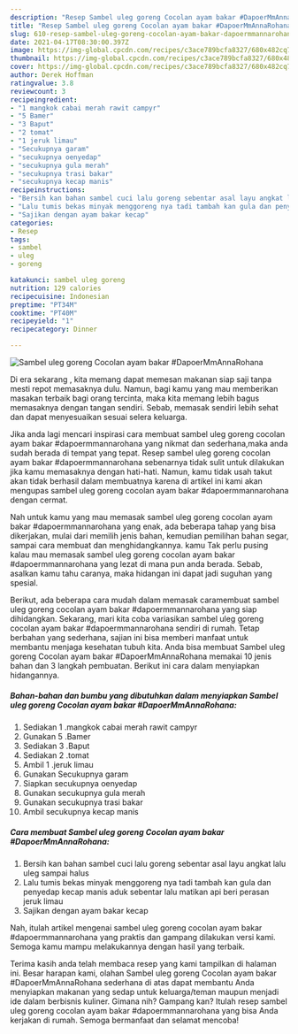```yaml
---
description: "Resep Sambel uleg goreng Cocolan ayam bakar #DapoerMmAnnaRohana yang nikmat Untuk Jualan"
title: "Resep Sambel uleg goreng Cocolan ayam bakar #DapoerMmAnnaRohana yang nikmat Untuk Jualan"
slug: 610-resep-sambel-uleg-goreng-cocolan-ayam-bakar-dapoermmannarohana-yang-nikmat-untuk-jualan
date: 2021-04-17T08:30:00.397Z
image: https://img-global.cpcdn.com/recipes/c3ace789bcfa8327/680x482cq70/sambel-uleg-goreng-cocolan-ayam-bakar-dapoermmannarohana-foto-resep-utama.jpg
thumbnail: https://img-global.cpcdn.com/recipes/c3ace789bcfa8327/680x482cq70/sambel-uleg-goreng-cocolan-ayam-bakar-dapoermmannarohana-foto-resep-utama.jpg
cover: https://img-global.cpcdn.com/recipes/c3ace789bcfa8327/680x482cq70/sambel-uleg-goreng-cocolan-ayam-bakar-dapoermmannarohana-foto-resep-utama.jpg
author: Derek Hoffman
ratingvalue: 3.8
reviewcount: 3
recipeingredient:
- "1 mangkok cabai merah rawit campyr"
- "5 Bamer"
- "3 Baput"
- "2 tomat"
- "1 jeruk limau"
- "Secukupnya garam"
- "secukupnya oenyedap"
- "secukupnya gula merah"
- "secukupnya trasi bakar"
- "secukupnya kecap manis"
recipeinstructions:
- "Bersih kan bahan sambel cuci lalu goreng sebentar asal layu angkat lalu uleg sampai halus"
- "Lalu tumis bekas minyak menggoreng nya tadi tambah kan gula dan penyedap kecap manis aduk sebentar lalu matikan api beri perasan jeruk limau"
- "Sajikan dengan ayam bakar kecap"
categories:
- Resep
tags:
- sambel
- uleg
- goreng

katakunci: sambel uleg goreng 
nutrition: 129 calories
recipecuisine: Indonesian
preptime: "PT34M"
cooktime: "PT40M"
recipeyield: "1"
recipecategory: Dinner

---
```



![Sambel uleg goreng Cocolan ayam bakar #DapoerMmAnnaRohana](https://img-global.cpcdn.com/recipes/c3ace789bcfa8327/680x482cq70/sambel-uleg-goreng-cocolan-ayam-bakar-dapoermmannarohana-foto-resep-utama.jpg)

Di era  sekarang , kita memang dapat memesan makanan siap saji tanpa mesti repot memasaknya dulu. Namun, bagi kamu yang mau memberikan masakan terbaik bagi orang tercinta, maka kita memang lebih bagus memasaknya dengan tangan sendiri. Sebab, memasak sendiri lebih sehat dan dapat menyesuaikan sesuai selera keluarga.

Jika anda lagi mencari inspirasi cara membuat sambel uleg goreng cocolan ayam bakar #dapoermmannarohana yang nikmat dan sederhana,maka anda sudah berada di tempat yang tepat. Resep sambel uleg goreng cocolan ayam bakar #dapoermmannarohana  sebenarnya tidak sulit untuk dilakukan jika kamu memasaknya dengan hati-hati. Namun, kamu tidak usah takut akan tidak berhasil dalam membuatnya 
karena di artikel ini kami akan mengupas sambel uleg goreng cocolan ayam bakar #dapoermmannarohana dengan cermat.  



Nah untuk kamu yang mau memasak sambel uleg goreng cocolan ayam bakar #dapoermmannarohana yang enak, ada beberapa tahap yang bisa dikerjakan, mulai dari memilih jenis bahan, kemudian pemilihan bahan segar, sampai cara membuat dan menghidangkannya. kamu Tak perlu pusing kalau mau memasak sambel uleg goreng cocolan ayam bakar #dapoermmannarohana yang lezat di mana pun anda berada. Sebab, asalkan kamu  tahu caranya, maka hidangan ini dapat jadi suguhan yang spesial.

Berikut, ada beberapa cara mudah dalam memasak caramembuat sambel uleg goreng cocolan ayam bakar #dapoermmannarohana yang siap dihidangkan. Sekarang, mari kita coba variasikan sambel uleg goreng cocolan ayam bakar #dapoermmannarohana sendiri di rumah. Tetap berbahan yang sederhana, sajian ini bisa memberi manfaat untuk membantu menjaga kesehatan tubuh kita. Anda bisa membuat Sambel uleg goreng Cocolan ayam bakar #DapoerMmAnnaRohana memakai 10 jenis bahan dan 3 langkah pembuatan. Berikut ini cara dalam menyiapkan hidangannya.

<!--inarticleads1-->

##### Bahan-bahan dan bumbu yang dibutuhkan dalam menyiapkan Sambel uleg goreng Cocolan ayam bakar #DapoerMmAnnaRohana:

1. Sediakan 1 .mangkok cabai merah rawit campyr
1. Gunakan 5 .Bamer
1. Sediakan 3 .Baput
1. Sediakan 2 .tomat
1. Ambil 1 .jeruk limau
1. Gunakan Secukupnya garam
1. Siapkan secukupnya oenyedap
1. Gunakan secukupnya gula merah
1. Gunakan secukupnya trasi bakar
1. Ambil secukupnya kecap manis




<!--inarticleads2-->

##### Cara membuat Sambel uleg goreng Cocolan ayam bakar #DapoerMmAnnaRohana:

1. Bersih kan bahan sambel cuci lalu goreng sebentar asal layu angkat lalu uleg sampai halus
1. Lalu tumis bekas minyak menggoreng nya tadi tambah kan gula dan penyedap kecap manis aduk sebentar lalu matikan api beri perasan jeruk limau
1. Sajikan dengan ayam bakar kecap




Nah, itulah artikel mengenai  sambel uleg goreng cocolan ayam bakar #dapoermmannarohana  yang praktis dan gampang dilakukan versi kami. Semoga kamu mampu melakukannya dengan hasil yang terbaik. 

Terima kasih anda telah membaca resep yang kami tampilkan di halaman ini. Besar harapan kami, olahan  Sambel uleg goreng Cocolan ayam bakar #DapoerMmAnnaRohana sederhana di atas dapat membantu Anda menyiapkan makanan yang sedap untuk keluarga/teman maupun menjadi ide dalam berbisnis kuliner. Gimana nih? Gampang kan? Itulah resep sambel uleg goreng cocolan ayam bakar #dapoermmannarohana yang bisa Anda kerjakan di rumah. Semoga bermanfaat dan selamat mencoba!

